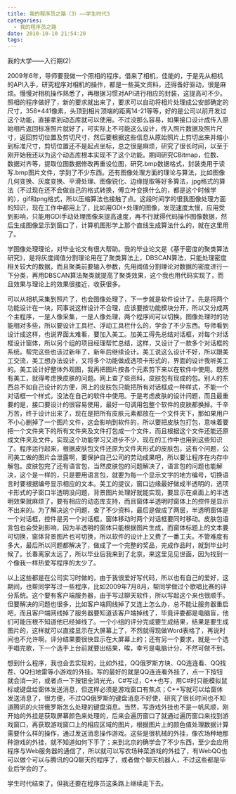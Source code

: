 ```yaml
---
title: 我的程序员之路（3）——学生时代3
categories:
  - 我的程序员之路
date: 2010-10-10 21:54:20
tags:
---
```


我的大学——入行期(2)


2009年6年，导师要我做一个照相的程序。借来了相机，佳能的，于是先从相机的API入手，研究程序对相机的操作，都是一些英文资料，还得备好驱动，很是麻烦。慢慢对相机操作熟悉了，再根据习惯对API进行相应的封装，这提高可不少。照相的程序做好了，新的要求就出来了，要求可以自动将相片处理成公安部确定的尺寸，358*441像素，头顶到相片顶端的距离14-21等等，好的是公司以前开发过这个功能，直接拿到动态库就可以使用。不过没那么容易，如果接口设计成传入原始相片返回标准照片就好了，可实际上不可能这么设计，传入照片数据及照片尺寸，返回剪切位置及剪切尺寸，然后要根据这些信息从原始照片上剪切出来并缩小到标准尺寸，剪切位置还不是起点坐标，总之很是麻烦，研究了很长时间，以至于刚开始我还以为这个动态库根本实现不了这个功能。期间研究CBitmap，位数、数据对齐等，提取位图数据修改再重设位图，研究.bmp数据格式，封装类用于读写.bmp图片文件，学到了不少东西。还有图像处理方面的理论与算法，比如图像几何变换、灰度变换、平滑处理、图像锐化、边缘提取等好多算法，jpg格式的算法（不过现在还不会做自己的格式转换，傅立叶变换什么的，都是这个时候学的），gif和png格式，所以压缩算法也接触了点。这段时间学的很我图像处理方面的知识，现在工作中都用上了，比如用GDI+处理的图像，发现速度太慢，应用受到影响，只能用GDI手动处理图像来提高速度，再不行就得代码操作图像数据，然后生成图像显示到窗口了，计算机图形学上那个直线生成算法什么的，就在这里用了。

学图像处理理论，对毕业论文有很大帮助。我的毕业论文是《基于密度的聚类算法研究》，是将灰度阈值分割理论用在了聚类算法上，DBSCAN算法，只能处理密度相关较大的数据，而且聚类前要输入参数，先用阈值分割理论对数据的密度进行一下分类，再用DBSCAN算法聚类就提高了聚类效果，这个我也用代码实现了，而且效果与理论上的效果很接近，收获很多。

可以从相机采集到照片了，也会图像处理了，下一步就是软件设计了。先是将两个功能设计在一块，同事说这样设计不合理，应该要按功能模块分开，所以又分成两个主程序，一是人像采集，一是人像处理，两个程序间可以切换。图像处理时的功能相对多些，所以要设计工具栏、浮动工具栏什么的，学会了不少东西。导师看到设计成这样，也说界面太难看，要加入美工。加美工得先总结对话框，对每个对话框设计窗体，所以另个组的项目经理帮忙总结，这样，又设计了一款多个对话框的系统。帮完这些也该过新年了，新年后继续设计。美工说这么设计不好，所以跟美工交流，美工想办法设计，又将多个功能做成选项卡形式的，界面的设计我听美工的。美工设计好整体外观图，我再把图片按各个元素剪下来以在软件中使用。既然有美工，就得考虑换皮肤的问题。网上查了些资料，皮肤包有现成的包。别人的东西总不如自己设计的方便，网上的皮肤包只能把所有对话框成一种样式，不能一个对话框一个样式，没法在自己的软件中使用。于是考虑皮肤的设计问题，而且最重要的是，接口要设计的很容易使用，最好一句调用包整个软件的皮肤都换掉。千辛万苦，终于设计出来了，现在是把所有皮肤元素都放在一个文件夹下，那如果用户不小心删掉了一个图片文件，这会影响到软件的，所以要把皮肤包打包，意味着要把一个文件夹下的所有文件夹及文件打包成一个文件，而且根据这个文件还能还原成文件夹及文件，实现这个功能学习又进步不少，现在的工作中也用到这些知识了。程序运行起来，根据皮肤包文件还原为文件夹形式的皮肤包，这有个问题，公司美工做的图片会泄露啊，要保护自己公司的劳动成果吧，所以要让程序在内存中解包。皮肤包完了还有语言包，当然皮肤包的问题解决了，语言包的问题也能解决，这个是一样的，只是要用语言包，就要为每一个显示文字的地方编号，切换语言时要根据编号显示相应的文本。美工的提议，窗口边缘最好做成半透明的，选项卡形式的子窗口半透明没问题，背景图片处理好就能实现，要显示在桌面上的半透明效果就麻烦了，要有相应的动态库支持，而且窗体半透明时窗体上的控件是显示不出来的。为了解决这个问题，查了不少资料，最后是做成了两层，半透明窗体是一个对话框，控件是另一个对话框，窗体移动时两个对话框要同时移动。皮肤包语言包也会受到影响，因为半透明的窗体只能根据图片生成，而窗体标题上的文本要可切换，窗体背景图片也可切换，所以软件的设计上又费了一番工夫。不管难度有多大，最后所以问题都解决了，做成了一个完整的奖品，完成作品时，就到毕业时候了。长春离家太远了，所以毕业后我来到了北京，来这里见见世面，因为找到一个像我一样热爱写程序的太少了。

以上这些都是在公司实习时做的，由于我很爱好写代码，所以也有自己的爱好，这期间，也帮同学写过一些程序，比如2009年7月8月，帮同学做过个歌唱比赛的评分系统。这个要有客户端服务器，由于写过聊天软件，所以写起这个来也很顺手。但要解决的问题也很多，比如客户端网线掉了又连上怎么办，总不能让服务器重启吧，而且客户端网线掉了服务器要知道该客户端掉线了，毕竟评委都是电脑盲，他们可能压根不知道他已经掉线了。一个小组的评分完成要生成结果，结果是要生成图片的，这样就可以直接显示在大屏幕上了，不然就得现做Word表格了，再说时间也不允许啊，评分结果要很快显示在大屏幕上的；还有另一个要求，就是一个选手唱完歌，下一个选手上台前就要出结果，唉，幸亏是电脑计分，不然可做不到。

想到什么程序，我也会去实现的，比如外挂，QQ俄罗斯方块、QQ连连看、QQ找茬、QQ扫地雷等小游戏的外挂。写的最好的就是QQ连连看外挂了，点一下按钮就会消一对，或者点一下按钮全消光光，C#写过，C++也写，用C#时只能模拟鼠标或键盘给窗体发送消息，但这样必须是游戏窗口有焦点；C++写就可以给窗体发送消息了，很方便，不过QQ俄罗斯的键盘消息不好使，研究了很长时间也不知道腾讯的火拼俄罗斯怎么处理的键盘消息。当然，写游戏外挂也不是一帆风顺，刚开始的外挂是获取屏幕颜色来处理的，后来会遍历窗口了就通过遍历窗口来找到游戏窗口，再获取游戏窗口上的相应区域的图片，根据图片上的颜色值处理数据计算需要什么样的操作，通过发送消息操作游戏。这些是很机械的外挂，像农场种地那种游戏的外挂，就不知道如何下手了；来到北京的确学会了不少东西，至少会应用程序与Web服务器的通信了，所以就可以写农场种菜游戏的外挂了，有WebQQ也可以做个可以与腾讯的QQ聊天的程序了，或者做个聊天机器人，不过这些都是毕业后学会的了。

学生时代结束了，但我还要在程序员这条路上继续走下去。